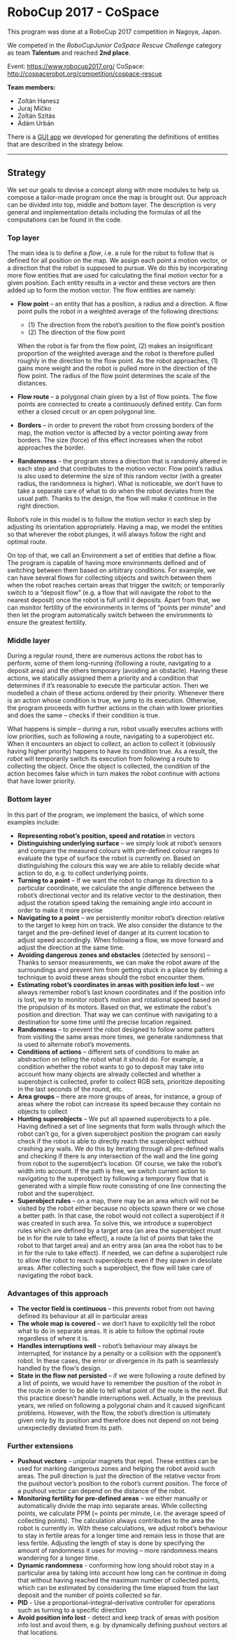 # RoboCup 2017 - CoSpace

This program was done at a RoboCup 2017 competition in Nagoya, Japan.

We competed in the *RoboCupJunior CoSpace Rescue Challenge* category as team **Talentum** and reached **2nd place**.

Event: https://www.robocup2017.org/
CoSpace: http://cospacerobot.org/competition/cospace-rescue

**Team members:**

* Zoltán Hanesz
* Juraj Mičko
* Zoltán Szitás
* Ádám Urbán

There is a [GUI app](https://github.com/jjurm/robocup17-gui) we developed for generating the definitions of entities that are described in the strategy below.

---

## Strategy

We set our goals to devise a concept along with more modules to help us compose a tailor-made program once the map is brought out. Our approach can be divided into top, middle and bottom layer. The description is very general and implementation details including the formulas of all the computations can be found in the code.

### Top layer

The main idea is to define a *flow*, i.e. a rule for the robot to follow that is defined for all position on the map. We assign each point a motion vector, or a direction that the robot is supposed to pursue. We do this by incorporating more flow entities that are used for calculating the final motion vector for a given position. Each entity results in a vector and these vectors are then added up to form the motion vector. The flow entities are namely:

* **Flow point** – an entity that has a position, a radius and a direction. A flow point pulls the robot in a weighted average of the following directions:
    
    * (1) The direction from the robot’s position to the flow point’s position
    * (2) The direction of the flow point
    
    When the robot is far from the flow point, (2) makes an insignificant proportion of the weighted average and the robot is therefore pulled roughly in the direction to the flow point. As the robot approaches, (1) gains more weight and the robot is pulled more in the direction of the flow point. The radius of the flow point determines the scale of the distances.
    
* **Flow route** – a polygonal chain given by a list of flow points. The flow points are connected to create a continuously defined entity. Can form either a closed circuit or an open polygonal line.
* **Borders** – in order to prevent the robot from crossing borders of the map, the motion vector is affected by a vector pointing away from borders. The size (force) of this effect increases when the robot approaches the border.
* **Randomness** – the program stores a direction that is randomly altered in each step and that contributes to the motion vector. Flow point’s radius is also used to determine the size of this random vector (with a greater radius, the randomness is higher). What is noticeable, we don’t have to take a separate care of what to do when the robot deviates from the usual path. Thanks to the design, the flow will make it continue in the right direction.

Robot’s role in this model is to follow the motion vector in each step by adjusting its orientation appropriately. Having a map, we model the entities so that wherever the robot plunges, it will always follow the right and optimal route.

On top of that, we call an Environment a set of entities that define a flow. The program is capable of having more environments defined and of switching between them based on arbitrary conditions. For example, we can have several flows for collecting objects and switch between them when the robot reaches certain areas that trigger the switch; or temporarily switch to a “deposit flow” (e.g. a flow that will navigate the robot to the nearest deposit) once the robot is full until it deposits. Apart from that, we can monitor fertility of the environments in terms of “points per minute” and then let the program automatically switch between the environments to ensure the greatest fertility.

### Middle layer

During a regular round, there are numerous actions the robot has to perform, some of them long-running (following a route, navigating to a deposit area) and the others temporary (avoiding an obstacle). Having these actions, we statically assigned them a priority and a condition that determines if it’s reasonable to execute the particular action. Then we modelled a chain of these actions ordered by their priority. Whenever there is an action whose condition is true, we jump to its execution. Otherwise, the program proceeds with further actions in the chain with lower priorities and does the same – checks if their condition is true.

What happens is simple – during a run, robot usually executes actions with low priorities, such as following a route, navigating to a superobject etc. When it encounters an object to collect, an action to collect it (obviously having higher priority) happens to have its condition true. As a result, the robot will temporarily switch its execution from following a route to collecting the object. Once the object is collected, the condition of the action becomes false which in turn makes the robot continue with actions that have lower priority.

### Bottom layer

In this part of the program, we implement the basics, of which some examples include:

* **Representing robot’s position, speed and rotation** in vectors
* **Distinguishing underlying surface** – we simply look at robot’s sensors and compare the measured colours with pre-defined colour ranges to evaluate the type of surface the robot is currently on. Based on distinguishing the colours this way we are able to reliably decide what action to do, e.g. to collect underlying points. 
* **Turning to a point** – If we want the robot to change its direction to a particular coordinate, we calculate the angle difference between the robot’s directional vector and its relative vector to the destination, then adjust the rotation speed taking the remaining angle into account in order to make it more precise
* **Navigating to a point** – we persistently monitor robot’s direction relative to the target to keep him on track. We also consider the distance to the target and the pre-defined level of danger at its current location to adjust speed accordingly. When following a flow, we move forward and adjust the direction at the same time.
* **Avoiding dangerous zones and obstacles** (detected by sensors) – Thanks to sensor measurements, we can make the robot aware of the surroundings and prevent him from getting stuck in a place by defining a technique to avoid these areas should the robot encounter them.
* **Estimating robot’s coordinates in areas with position info lost** – we always remember robot’s last known coordinates and if the position info is lost, we try to monitor robot’s motion and rotational speed based on the propulsion of its motors. Based on that, we estimate the robot's position and direction. That way we can continue with navigating to a destination for some time until the precise location regained.
* **Randomness** – to prevent the robot designed to follow some patters from visiting the same areas more times, we generate randomness that is used to alternate robot’s movements.
* **Conditions of actions** – different sets of conditions to make an abstraction on telling the robot what it should do. For example, a condition whether the robot wants to go to deposit may take into account how many objects are already collected and whether a superobject is collected, prefer to collect RGB sets, prioritize depositing in the last seconds of the round, etc.
* **Area groups** – there are more groups of areas, for instance, a group of areas where the robot can increase its speed because they contain no objects to collect
* **Hunting superobjects** – We put all spawned superobjects to a pile. Having defined a set of line segments that form walls through which the robot can’t go, for a given superobject position the program can easily check if the robot is able to directly reach the superobject without crashing any walls. We do this by iterating through all pre-defined walls and checking if there is any intersection of the wall and the line going from robot to the superobject’s location. Of course, we take the robot’s width into account. If the path is free, we switch current action to navigating to the superobject by following a temporary flow that is generated with a simple flow route consisting of one line connecting the robot and the superobject.
* **Superobject rules** – on a map, there may be an area which will not be visited by the robot either because no objects spawn there or we chose a better path. In that case, the robot would not collect a superobject if it was created in such area. To solve this, we introduce a superobject rules which are defined by a target area (an area the superobject must be in for the rule to take effect), a route (a list of points that take the robot to that target area) and an entry area (an area the robot has to be in for the rule to take effect). If needed, we can define a superobject rule to allow the robot to reach superobjects even if they spawn in desolate areas. After collecting such a superobject, the flow will take care of navigating the robot back.

### Advantages of this approach

* **The vector field is continuous** – this prevents robot from not having defined its behaviour at all in particular areas
* **The whole map is covered** – we don’t have to explicitly tell the robot what to do in separate areas. It is able to follow the optimal route regardless of where it is. 
* **Handles interruptions well** – robot’s behaviour may always be interrupted, for instance by a penalty or a collision with the opponent’s robot. In these cases, the error or divergence in its path is seamlessly handled by the flow’s design.
* **State in the flow not persisted** – if we were following a route defined by a list of points, we would have to remember the position of the robot in the route in order to be able to tell what point of the route is the next. But this practice doesn’t handle interruptions well. Actually, in the previous years, we relied on following a polygonal chain and it caused significant problems. However, with the flow, the robot’s direction is ultimately given only by its position and therefore does not depend on not being unexpectedly deviated from its path.

### Further extensions

* **Pushout vectors** – unipolar magnets that repel. These entities can be used for marking dangerous zones and helping the robot avoid such areas. The pull direction is just the direction of the relative vector from the pushout vector’s position to the robot’s current position. The force of a pushout vector can depend on the distance of the robot.
* **Monitoring fertility for pre-defined areas** – we either manually or automatically divide the map into separate areas. While collecting points, we calculate PPM (= points per minute, i.e. the average speed of collecting points). The calculation always contributes to the area the robot is currently in. With these calculations, we adjust robot’s behaviour to stay in fertile areas for a longer time and remain less in those that are less fertile. Adjusting the length of stay is done by specifying the amount of randomness it uses for moving – more randomness means wandering for a longer time.
* **Dynamic randomness** - conforming how long should robot stay in a particular area by taking into account how long can he continue in doing that without having reached the maximum number of collected points, which can be estimated by considering the time elapsed from the last deposit and the number of points collected so far.
* **PID** - Use a proportional–integral–derivative controller for operations such as turning to a specific direction
* **Avoid position info lost** - detect and keep track of areas with position info lost and avoid them, e.g. by dynamically defining pushout vectors at that locations.
